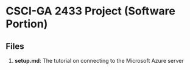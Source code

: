 # CSCI-GA 2433 Project (Software Portion)

## Files
1. **setup.md**: The tutorial on connecting to the Microsoft Azure server
